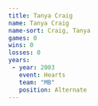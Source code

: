 ```yaml
---
title: Tanya Craig
name: Tanya Craig
name-sort: Craig, Tanya
games: 0
wins: 0
losses: 0
years:
 - year: 2003
   event: Hearts
   team: "MB"
   position: Alternate
---
```

